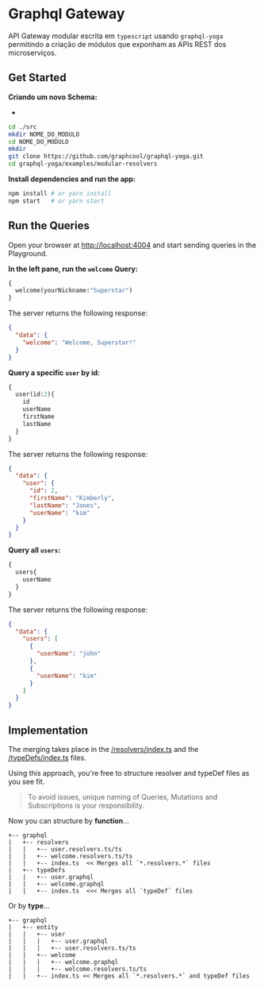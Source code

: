 # Graphql Gateway

API Gateway modular escrita em `typescript` usando `graphql-yoga` permitindo a criação de 
módulos que exponham as APIs REST dos microserviços. 

## Get Started

**Criando um novo Schema:**

- 

```sh
cd ./src
mkdir NOME_DO_MODULO
cd NOME_DO_MODULO
mkdir 
git clone https://github.com/graphcool/graphql-yoga.git
cd graphql-yoga/examples/modular-resolvers
```

**Install dependencies and run the app:**

```sh
npm install # or yarn install
npm start   # or yarn start
```

## Run the Queries

Open your browser at [http://localhost:4004](http://localhost:4004) and start sending queries in the Playground.

**In the left pane, run the `welcome` Query:**

```graphql
{
  welcome(yourNickname:"Superstar")
}
```

The server returns the following response:

```json
{
  "data": {
    "welcome": "Welcome, Superstar!"
  }
}
```

**Query a specific `user` by id:**

```graphql
{
  user(id:2){
    id
    userName
    firstName
    lastName
  }
}
```

The server returns the following response:

```json
{
  "data": {
    "user": {
      "id": 2,
      "firstName": "Kimberly",
      "lastName": "Jones",
      "userName": "kim"
    }
  }
}
```

**Query all `users`:**

```graphql
{
  users{
    userName
  }
}
```

The server returns the following response:

```json
{
  "data": {
    "users": [
      {
        "userName": "john"
      },
      {
        "userName": "kim"
      }
    ]
  }
}
```

## Implementation

The merging takes place in the [/resolvers/index.ts](src/resolvers/index.ts) 
and the [/typeDefs/index.ts](./typeDefs/index.ts) files. 

Using this approach, you're free to structure resolver and typeDef files as you see fit. 

>To avoid issues, unique naming of Queries, Mutations and Subscriptions is your responsibility.

Now you can structure by **function**...
```
+-- graphql
|   +-- resolvers
|   |   +-- user.resolvers.ts/ts
|   |   +-- welcome.resolvers.ts/ts
|   |   +-- index.ts  << Merges all `*.resolvers.*` files
|   +-- typeDefs
|   |   +-- user.graphql
|   |   +-- welcome.graphql
|   |   +-- index.ts  <<< Merges all `typeDef` files
```

Or by **type**...
```
+-- graphql
|   +-- entity
|   |   +-- user
|   |   |   +-- user.graphql
|   |   |   +-- user.resolvers.ts/ts
|   |   +-- welcome
|   |   |   +-- welcome.graphql
|   |   |   +-- welcome.resolvers.ts/ts
|   |   +-- index.ts << Merges all `*.resolvers.*` and typeDef files
```